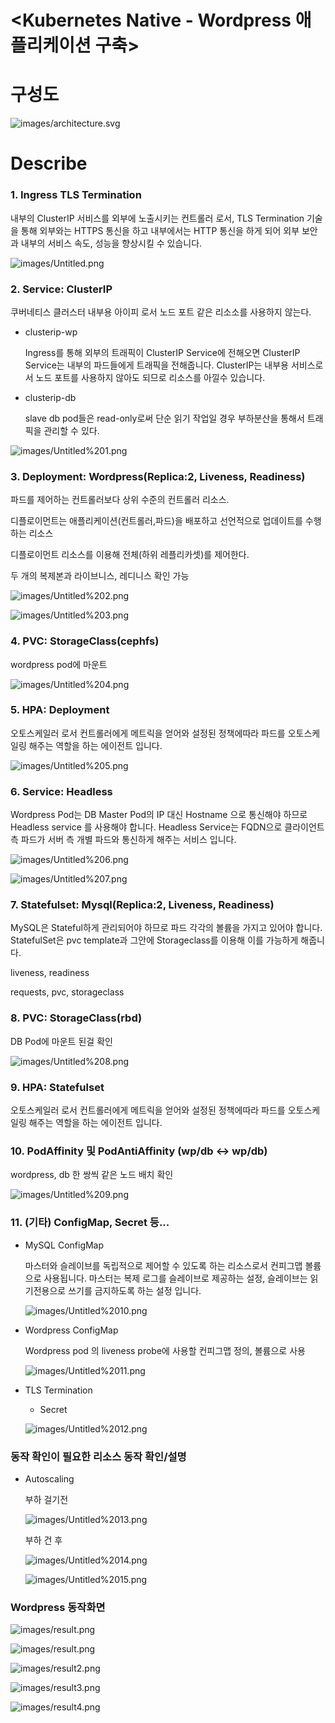 # <Kubernetes Native - Wordpress 애플리케이션 구축>

# 구성도

![images/architecture.svg](images/architecture.svg)

# Describe

### 1. Ingress TLS Termination

내부의 ClusterIP 서비스를 외부에 노출시키는 컨트롤러 로서,  TLS Termination 기술을 통해 외부와는 HTTPS 통신을 하고 내부에서는 HTTP 통신을 하게 되어 외부 보안과 내부의 서비스 속도, 성능을 향상시킬 수 있습니다.

![images/Untitled.png](images/Untitled.png)

### 2. Service: ClusterIP

쿠버네티스 클러스터 내부용 아이피 로서 노드 포트 같은 리소소를 사용하지 않는다.

- clusterip-wp

    Ingress를 통해 외부의 트래픽이 ClusterIP Service에 전해오면 ClusterIP Service는 내부의 파드들에게 트래픽을 전해줍니다. ClusterIP는 내부용 서비스로서 노드 포트를 사용하지 않아도 되므로 리소스를 아낄수 있습니다.

- clusterip-db

    slave db pod들은 read-only로써 단순 읽기 작업일 경우 부하분산을 통해서 트래픽을 관리할 수 있다.

![images/Untitled%201.png](images/Untitled%201.png)

### 3. Deployment: Wordpress(Replica:2, Liveness, Readiness)

파드를 제어하는 컨트롤러보다 상위 수준의 컨트롤러 리소스.

디플로이먼트는 애플리케이션(컨트롤러,파드)을 배포하고 선언적으로 업데이트를 수행하는 리소스

디플로이먼트 리소스를 이용해 전체(하위 레플리카셋)를 제어한다.

두 개의 복제본과 라이브니스, 레디니스 확인 가능

![images/Untitled%202.png](images/Untitled%202.png)

![images/Untitled%203.png](images/Untitled%203.png)

### 4. PVC: StorageClass(cephfs)

wordpress pod에 마운트

![images/Untitled%204.png](images/Untitled%204.png)

### 5. HPA: Deployment

오토스케일러 로서 컨트롤러에게 메트릭을 얻어와 설정된 정책에따라 파드를 오토스케일링 해주는 역할을 하는 에이전트 입니다.

![images/Untitled%205.png](images/Untitled%205.png)

### 6. Service: Headless

Wordpress Pod는 DB Master Pod의  IP 대신 Hostname 으로 통신해야 하므로  Headless service 를 사용해야 합니다. Headless Service는  FQDN으로 클라이언트 측 파드가 서버 측 개별 파드와 통신하게 해주는 서비스 입니다.

![images/Untitled%206.png](images/Untitled%206.png)

![images/Untitled%207.png](images/Untitled%207.png)

### 7. Statefulset: Mysql(Replica:2, Liveness, Readiness)

MySQL은 Stateful하게 관리되어야 하므로 파드 각각의 볼륨을 가지고 있어야 합니다. StatefulSet은 pvc template과 그안에 Storageclass를 이용해 이를 가능하게 해줍니다.

liveness, readiness

requests, pvc, storageclass

### 8. PVC: StorageClass(rbd)

DB Pod에 마운트 된걸 확인

![images/Untitled%208.png](images/Untitled%208.png)

### 9. HPA: Statefulset

오토스케일러 로서 컨트롤러에게 메트릭을 얻어와 설정된 정책에따라 파드를 오토스케일링 해주는 역할을 하는 에이전트 입니다.

### 10. PodAffinity 및  PodAntiAffinity (wp/db <-> wp/db)

wordpress, db 한 쌍씩 같은 노드 배치 확인

![images/Untitled%209.png](images/Untitled%209.png)

### 11. (기타) ConfigMap, Secret 등...

- MySQL ConfigMap

    마스터와 슬레이브를 독립적으로 제어할 수 있도록 하는 리소스로서 컨피그맵 볼륨으로 사용됩니다. 마스터는 복제 로그를 슬레이브로 제공하는 설정, 슬레이브는 읽기전용으로 쓰기를 금지하도록 하는 설정 입니다.

    ![images/Untitled%2010.png](images/Untitled%2010.png)

- Wordpress ConfigMap

    Wordpress pod 의 liveness probe에 사용할 컨피그맵 정의, 볼륨으로 사용

    ![images/Untitled%2011.png](images/Untitled%2011.png)

- TLS Termination
    - Secret

    ![images/Untitled%2012.png](images/Untitled%2012.png)

### 동작 확인이 필요한 리소스 동작 확인/설명

- Autoscaling

    부하 걸기전

    ![images/Untitled%2013.png](images/Untitled%2013.png)

    부하 건 후

    ![images/Untitled%2014.png](images/Untitled%2014.png)

    ![images/Untitled%2015.png](images/Untitled%2015.png)

### Wordpress 동작화면

![images/result.png](images/result.png)

![images/result.png](images/result1.png)

![images/result2.png](images/result2.png)

![images/result3.png](images/result3.png)

![images/result4.png](images/result4.png)
